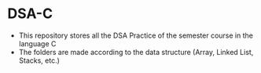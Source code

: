 # DSA-C

* This repository stores all the DSA Practice of the semester course in the language C
* The folders are made according to the data structure (Array, Linked List, Stacks, etc.)

